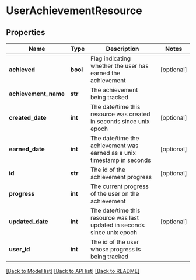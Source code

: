 # UserAchievementResource

## Properties
Name | Type | Description | Notes
------------ | ------------- | ------------- | -------------
**achieved** | **bool** | Flag indicating whether the user has earned the achievement | [optional] 
**achievement_name** | **str** | The achievement being tracked | 
**created_date** | **int** | The date/time this resource was created in seconds since unix epoch | [optional] 
**earned_date** | **int** | The date/time the achievement was earned as a unix timestamp in seconds | [optional] 
**id** | **str** | The id of the achievement progress | [optional] 
**progress** | **int** | The current progress of the user on the achievement | 
**updated_date** | **int** | The date/time this resource was last updated in seconds since unix epoch | [optional] 
**user_id** | **int** | The id of the user whose progress is being tracked | 

[[Back to Model list]](../README.md#documentation-for-models) [[Back to API list]](../README.md#documentation-for-api-endpoints) [[Back to README]](../README.md)


